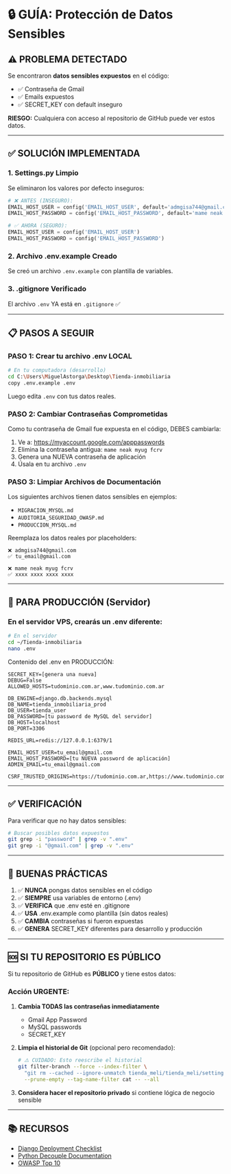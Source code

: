 # 🔒 GUÍA: Protección de Datos Sensibles

## ⚠️ PROBLEMA DETECTADO

Se encontraron **datos sensibles expuestos** en el código:
- ✅ Contraseña de Gmail
- ✅ Emails expuestos
- ✅ SECRET_KEY con default inseguro

**RIESGO:** Cualquiera con acceso al repositorio de GitHub puede ver estos datos.

---

## ✅ SOLUCIÓN IMPLEMENTADA

### 1. **Settings.py Limpio**

Se eliminaron los valores por defecto inseguros:

```python
# ❌ ANTES (INSEGURO):
EMAIL_HOST_USER = config('EMAIL_HOST_USER', default='admgisa744@gmail.com')
EMAIL_HOST_PASSWORD = config('EMAIL_HOST_PASSWORD', default='mame neak myug fcrv')

# ✅ AHORA (SEGURO):
EMAIL_HOST_USER = config('EMAIL_HOST_USER')
EMAIL_HOST_PASSWORD = config('EMAIL_HOST_PASSWORD')
```

### 2. **Archivo .env.example Creado**

Se creó un archivo `.env.example` con plantilla de variables.

### 3. **.gitignore Verificado**

El archivo `.env` YA está en `.gitignore` ✅

---

## 📋 PASOS A SEGUIR

### **PASO 1: Crear tu archivo .env LOCAL**

```bash
# En tu computadora (desarrollo)
cd C:\Users\MiguelAstorga\Desktop\Tienda-inmobiliaria
copy .env.example .env
```

Luego edita `.env` con tus datos reales.

### **PASO 2: Cambiar Contraseñas Comprometidas**

Como tu contraseña de Gmail fue expuesta en el código, DEBES cambiarla:

1. Ve a: https://myaccount.google.com/apppasswords
2. Elimina la contraseña antigua: `mame neak myug fcrv`
3. Genera una NUEVA contraseña de aplicación
4. Úsala en tu archivo `.env`

### **PASO 3: Limpiar Archivos de Documentación**

Los siguientes archivos tienen datos sensibles en ejemplos:
- `MIGRACION_MYSQL.md`
- `AUDITORIA_SEGURIDAD_OWASP.md`
- `PRODUCCION_MYSQL.md`

Reemplaza los datos reales por placeholders:
```
❌ admgisa744@gmail.com
✅ tu_email@gmail.com

❌ mame neak myug fcrv
✅ xxxx xxxx xxxx xxxx
```

---

## 🚀 PARA PRODUCCIÓN (Servidor)

### En el servidor VPS, crearás un .env diferente:

```bash
# En el servidor
cd ~/Tienda-inmobiliaria
nano .env
```

Contenido del .env en PRODUCCIÓN:

```env
SECRET_KEY=[genera una nueva]
DEBUG=False
ALLOWED_HOSTS=tudominio.com.ar,www.tudominio.com.ar

DB_ENGINE=django.db.backends.mysql
DB_NAME=tienda_inmobiliaria_prod
DB_USER=tienda_user
DB_PASSWORD=[tu password de MySQL del servidor]
DB_HOST=localhost
DB_PORT=3306

REDIS_URL=redis://127.0.0.1:6379/1

EMAIL_HOST_USER=tu_email@gmail.com
EMAIL_HOST_PASSWORD=[tu NUEVA password de aplicación]
ADMIN_EMAIL=tu_email@gmail.com

CSRF_TRUSTED_ORIGINS=https://tudominio.com.ar,https://www.tudominio.com.ar
```

---

## ✅ VERIFICACIÓN

Para verificar que no hay datos sensibles:

```bash
# Buscar posibles datos expuestos
git grep -i "password" | grep -v ".env"
git grep -i "@gmail.com" | grep -v ".env"
```

---

## 🔐 BUENAS PRÁCTICAS

1. ✅ **NUNCA** pongas datos sensibles en el código
2. ✅ **SIEMPRE** usa variables de entorno (.env)
3. ✅ **VERIFICA** que .env esté en .gitignore
4. ✅ **USA** .env.example como plantilla (sin datos reales)
5. ✅ **CAMBIA** contraseñas si fueron expuestas
6. ✅ **GENERA** SECRET_KEY diferentes para desarrollo y producción

---

## 🆘 SI TU REPOSITORIO ES PÚBLICO

Si tu repositorio de GitHub es **PÚBLICO** y tiene estos datos:

### Acción URGENTE:

1. **Cambia TODAS las contraseñas inmediatamente**
   - Gmail App Password
   - MySQL passwords
   - SECRET_KEY

2. **Limpia el historial de Git** (opcional pero recomendado):
   ```bash
   # ⚠️ CUIDADO: Esto reescribe el historial
   git filter-branch --force --index-filter \
     "git rm --cached --ignore-unmatch tienda_meli/tienda_meli/settings.py" \
     --prune-empty --tag-name-filter cat -- --all
   ```

3. **Considera hacer el repositorio privado** si contiene lógica de negocio sensible

---

## 📚 RECURSOS

- [Django Deployment Checklist](https://docs.djangoproject.com/en/stable/howto/deployment/checklist/)
- [Python Decouple Documentation](https://pypi.org/project/python-decouple/)
- [OWASP Top 10](https://owasp.org/www-project-top-ten/)

